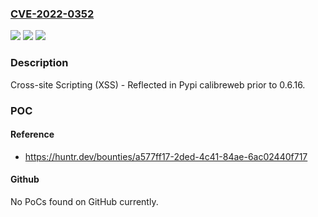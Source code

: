### [CVE-2022-0352](https://cve.mitre.org/cgi-bin/cvename.cgi?name=CVE-2022-0352)
![](https://img.shields.io/static/v1?label=Product&message=janeczku%2Fcalibre-web&color=blue)
![](https://img.shields.io/static/v1?label=Version&message=n%2Fa&color=blue)
![](https://img.shields.io/static/v1?label=Vulnerability&message=CWE-79%20Improper%20Neutralization%20of%20Input%20During%20Web%20Page%20Generation%20('Cross-site%20Scripting')&color=brighgreen)

### Description

Cross-site Scripting (XSS) - Reflected in Pypi calibreweb prior to 0.6.16.

### POC

#### Reference
- https://huntr.dev/bounties/a577ff17-2ded-4c41-84ae-6ac02440f717

#### Github
No PoCs found on GitHub currently.

